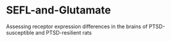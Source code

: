 # SEFL-and-Glutamate
Assessing receptor expression differences in the brains of PTSD-susceptible and PTSD-resilient rats
